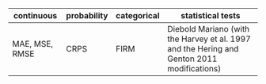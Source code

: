 | continuous     | probability | categorical | statistical tests      |
| ----------     | ----------- | ----------- | -----------            |
| MAE, MSE, RMSE | CRPS        | FIRM        | Diebold Mariano (with the Harvey et al. 1997 and the Hering and Genton 2011 modifications) |